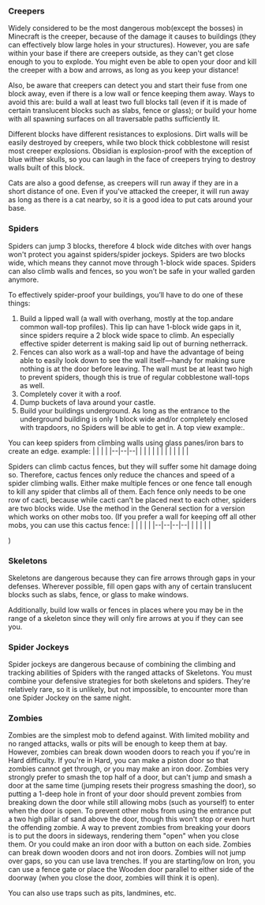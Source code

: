 ### Creepers
Widely considered to be the most dangerous mob(except the bosses) in Minecraft is the creeper, because of the damage it causes to buildings (they can effectively blow large holes in your structures). However, you are safe within your base if there are creepers outside, as they can't get close enough to you to explode. You might even be able to open your door and kill the creeper with a bow and arrows, as long as you keep your distance!

Also, be aware that creepers can detect you and start their fuse from one block away, even if there is a low wall or fence keeping them away. Ways to avoid this are: build a wall at least two full blocks tall (even if it is made of certain translucent blocks such as slabs, fence or glass); or build your home with all spawning surfaces on all traversable paths sufficiently lit.

Different blocks have different resistances to explosions. Dirt walls will be easily destroyed by creepers, while two block thick cobblestone will resist most creeper explosions. Obsidian is explosion-proof with the exception of blue wither skulls, so you can laugh in the face of creepers trying to destroy walls built of this block.

Cats are also a good defense, as creepers will run away if they are in a short distance of one. Even if you've attacked the creeper, it will run away as long as there is a cat nearby, so it is a good idea to put cats around your base.

### Spiders
Spiders can jump 3 blocks, therefore 4 block wide ditches with over hangs won't protect you against spiders/spider jockeys.
Spiders are two blocks wide, which means they cannot move through 1-block wide spaces. Spiders can also climb walls and fences, so you won’t be safe in your walled garden anymore.

To effectively spider-proof your buildings, you’ll have to do one of these things:

1. Build a lipped wall (a wall with overhang, mostly at the top.andare common wall-top profiles). This lip can have 1-block wide gaps in it, since spiders require a 2 block wide space to climb. An especially effective spider deterrent is making said lip out of burning netherrack.
2. Fences can also work as a wall-top and have the advantage of being able to easily look down to see the wall itself—handy for making sure nothing is at the door before leaving. The wall must be at least two high to prevent spiders, though this is true of regular cobblestone wall-tops as well.
3. Completely cover it with a roof.
4. Dump buckets of lava around your castle.
5. Build your buildings underground. As long as the entrance to the underground building is only 1 block wide and/or completely enclosed with trapdoors, no Spiders will be able to get in. A top view example:.


You can keep spiders from climbing walls using glass panes/iron bars to create an edge. example: 
|  |  |  |
|--|--|--|
|  |  |  |
|  |  |  |
|  |  |  |


Spiders can climb cactus fences, but they will suffer some hit damage doing so. Therefore, cactus fences only reduce the chances and speed of a spider climbing walls. Either make multiple fences or one fence tall enough to kill any spider that climbs all of them. Each fence only needs to be one row of cacti, because while cacti can’t be placed next to each other, spiders are two blocks wide. Use the method in the General section for a version which works on other mobs too. (If you prefer a wall for keeping off all other mobs, you can use this cactus fence: 
|  |  |  |  |
|--|--|--|--|
|  |  |  |  |

)

### Skeletons
Skeletons are dangerous because they can fire arrows through gaps in your defenses. Wherever possible, fill open gaps with any of certain translucent blocks such as slabs, fence, or glass to make windows.

Additionally, build low walls or fences in places where you may be in the range of a skeleton since they will only fire arrows at you if they can see you.

### Spider Jockeys
Spider jockeys are dangerous because of combining the climbing and tracking abilities of Spiders with the ranged attacks of Skeletons. You must combine your defensive strategies for both skeletons and spiders.
They're relatively rare, so it is unlikely, but not impossible, to encounter more than one Spider Jockey on the same night.

### Zombies
Zombies are the simplest mob to defend against. With limited mobility and no ranged attacks, walls or pits will be enough to keep them at bay. However, zombies can break down wooden doors to reach you if you're in Hard difficulty. If you're in Hard, you can make a piston door so that zombies cannot get through, or you may make an iron door. Zombies very strongly prefer to smash the top half of a door, but can't jump and smash a door at the same time (jumping resets their progress smashing the door), so putting a 1-deep hole in front of your door should prevent zombies from breaking down the door while still allowing mobs (such as yourself) to enter when the door is open. To prevent other mobs from using the entrance put a two high pillar of sand above the door, though this won't stop or even hurt the offending zombie. A way to prevent zombies from breaking your doors is to put the doors in sideways, rendering them "open" when you close them. Or you could make an iron door with a button on each side. Zombies can break down wooden doors and not iron doors. Zombies will not jump over gaps, so you can use lava trenches. If you are starting/low on Iron, you can use a fence gate or place the Wooden door parallel to either side of the doorway (when you close the door, zombies will think it is open). 

You can also use traps such as pits, landmines, etc.

